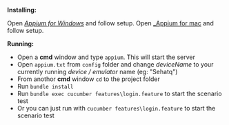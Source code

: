 **Installing:**

Open [_Appium for Windows_](https://github.com/appium/appium/blob/master/docs/en/appium-setup/running-on-windows.md) and follow setup.
Open [_Appium for mac](https://gist.github.com/maggiesavovska/d2d47345c92fdf70ed4ec10ebb34c170) and follow setup.

**Running:**

* Open a **cmd** window and type `appium`. This will start the server
* Open `appium.txt` from `config` folder and change _deviceName_ to your currently running _device / emulator_ name (eg: "Sehatq")
* From anothor **cmd** window `cd` to the project folder
* Run `bundle install`
* Run `bundle exec cucumber features\login.feature` to start the scenario test
* Or you can just run with `cucumber features\login.feature` to start the scenario test